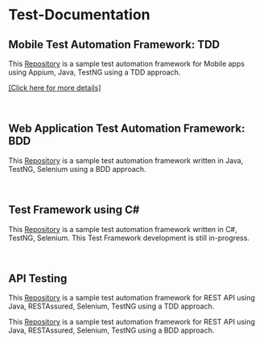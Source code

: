 # Test-Documentation

## Mobile Test Automation Framework: TDD
  
<p> This <a href= "https://github.com/KaushD/AppiumMobileTest">Repository</a> is a sample test automation framework for Mobile apps using Appium, Java, TestNG using a TDD approach.</p>

<a href="https://docs.google.com/presentation/d/1sf0MenR9RGUSajwhqMyh2F9u5isD9UgC/edit?usp=drive_link&ouid=116985892271874217580&rtpof=true&sd=true)"> [Click here for more details]</a></p>

<br>

## Web Application Test Automation Framework: BDD

<p> This <a href= "https://github.com/KaushD/BDD_ProjectTest">Repository</a> is a sample test automation framework written in Java, TestNG, Selenium using a BDD approach.</p>

<br>

## Test Framework using C#

<p> This <a href= "https://github.com/KaushD/NUnitTest">Repository</a> is a sample test automation framework written in C#, TestNG, Selenium. This Test Framework development is still in-progress.</p>


<br>

## API Testing

<p> This <a href= "https://github.com/KaushD/RestAPITest">Repository</a> is a sample test automation framework for REST API using Java, RESTAssured, Selenium, TestNG using a TDD approach.</p>

<p> This <a href= "https://github.com/KaushD/API-BDD">Repository</a> is a sample test automation framework for REST API using Java, RESTAssured, Selenium, TestNG using a BDD approach.</p>
